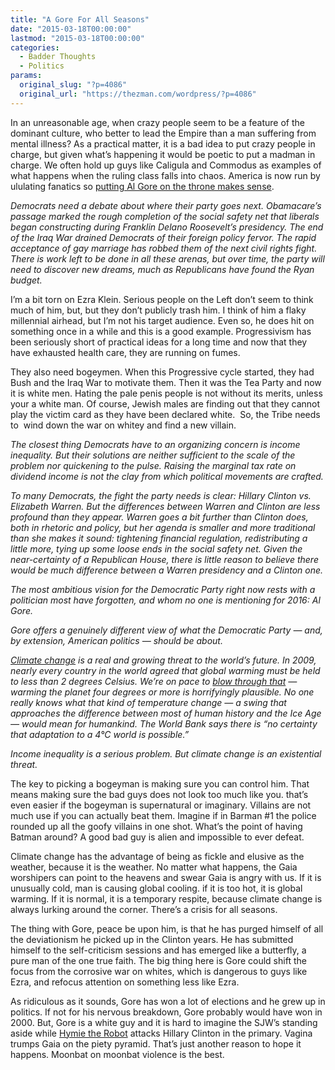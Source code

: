 ```yaml
---
title: "A Gore For All Seasons"
date: "2015-03-18T00:00:00"
lastmod: "2015-03-18T00:00:00"
categories:
  - Badder Thoughts
  - Politics
params:
  original_slug: "?p=4086"
  original_url: "https://thezman.com/wordpress/?p=4086"
---
```


In an unreasonable age, when crazy people seem to be a feature of the
dominant culture, who better to lead the Empire than a man suffering
from mental illness? As a practical matter, it is a bad idea to put
crazy people in charge, but given what’s happening it would be poetic to
put a madman in charge. We often hold up guys like Caligula and Commodus
as examples of what happens when the ruling class falls into chaos.
America is now run by ululating fanatics so
<a href="http://www.vox.com/2015/3/16/8220537/al-gore-president-2016"
rel="noopener" target="_blank">putting Al Gore on the throne makes
sense</a>.

*Democrats need a debate about where their party goes next. Obamacare’s
passage marked the rough completion of the social safety net that
liberals began constructing during Franklin Delano Roosevelt’s
presidency. The end of the Iraq War drained Democrats of their foreign
policy fervor. The rapid acceptance of gay marriage has robbed them of
the next civil rights fight. There is work left to be done in all these
arenas, but over time, the party will need to discover new dreams, much
as Republicans have found the Ryan budget.*

I’m a bit torn on Ezra Klein. Serious people on the Left don’t seem to
think much of him, but, but they don’t publicly trash him. I think of
him a flaky millennial airhead, but I’m not his target audience. Even
so, he does hit on something once in a while and this is a good example.
Progressivism has been seriously short of practical ideas for a long
time and now that they have exhausted health care, they are running on
fumes.

They also need bogeymen. When this Progressive cycle started, they had
Bush and the Iraq War to motivate them. Then it was the Tea Party and
now it is white men. Hating the pale penis people is not without its
merits, unless your a white man. Of course, Jewish males are finding out
that they cannot play the victim card as they have been declared white.
 So, the Tribe needs to  wind down the war on whitey and find a new
villain.

*The closest thing Democrats have to an organizing concern is income
inequality. But their solutions are neither sufficient to the scale of
the problem nor quickening to the pulse. Raising the marginal tax rate
on dividend income is not the clay from which political movements are
crafted.*

*To many Democrats, the fight the party needs is clear: Hillary Clinton
vs. Elizabeth Warren. But the differences between Warren and Clinton are
less profound than they appear. Warren goes a bit further than Clinton
does, both in rhetoric and policy, but her agenda is smaller and more
traditional than she makes it sound: tightening financial regulation,
redistributing a little more, tying up some loose ends in the social
safety net. Given the near-certainty of a Republican House, there is
little reason to believe there would be much difference between a Warren
presidency and a Clinton one.*

*The most ambitious vision for the Democratic Party right now rests with
a politician most have forgotten, and whom no one is mentioning for
2016: Al Gore.*

*Gore offers a genuinely different view of what the Democratic Party —
and, by extension, American politics — should be about.*

*<a href="http://www.vox.com/cards/global-warming/what-is-global-warming"
rel="noopener" target="_blank">Climate change</a> is a real and growing
threat to the world’s future. In 2009, nearly every country in the world
agreed that global warming must be held to less than 2 degrees Celsius.
We’re on pace to [blow through
that](http://www.vox.com/2014/4/22/5551004/two-degrees) — warming the
planet four degrees or more is horrifyingly plausible. No one really
knows what that kind of temperature change — a swing that approaches the
difference between most of human history and the Ice Age — would mean
for humankind. The World Bank says there is “no certainty that
adaptation to a 4°C world is possible.”*

*Income inequality is a serious problem. But climate change is an
existential threat.*

The key to picking a bogeyman is making sure you can control him. That
means making sure the bad guys does not look too much like you. that’s
even easier if the bogeyman is supernatural or imaginary. Villains are
not much use if you can actually beat them. Imagine if in Barman \#1 the
police rounded up all the goofy villains in one shot. What’s the point
of having Batman around? A good bad guy is alien and impossible to ever
defeat.

Climate change has the advantage of being as fickle and elusive as the
weather, because it is the weather. No matter what happens, the Gaia
worshipers can point to the heavens and swear Gaia is angry with us. If
it is unusually cold, man is causing global cooling. if it is too hot,
it is global warming. If it is normal, it is a temporary respite,
because climate change is always lurking around the corner. There’s a
crisis for all seasons.

The thing with Gore, peace be upon him, is that he has purged himself of
all the deviationism he picked up in the Clinton years. He has submitted
himself to the self-criticism sessions and has emerged like a butterfly,
a pure man of the one true faith. The big thing here is Gore could shift
the focus from the corrosive war on whites, which is dangerous to guys
like Ezra, and refocus attention on something less like Ezra.

As ridiculous as it sounds, Gore has won a lot of elections and he grew
up in politics. If not for his nervous breakdown, Gore probably would
have won in 2000. But, Gore is a white guy and it is hard to imagine the
SJW’s standing aside while
<a href="https://youtu.be/odDO4cGh2RQ" rel="noopener"
target="_blank">Hymie the Robot</a> attacks Hillary Clinton in the
primary. Vagina trumps Gaia on the piety pyramid. That’s just another
reason to hope it happens. Moonbat on moonbat violence is the best.
